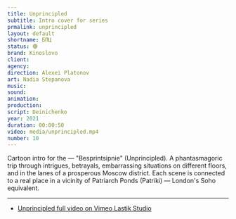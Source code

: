 ```yaml
---
title: Unprincipled
subtitle: Intro cover for series
prmalink: unprincipled
layout: default
shortname: БПЦ
status: 🟢
brand: Kinoslovo
client:
agency:
direction: Alexei Platonov
art: Nadia Stepanova
music:  
sound:
animation:  
production:  
script: Deinichenko
year: 2021
duration: 00:00:50
video: media/unprincipled.mp4
number: 10
---
```


Cartoon intro for the — "Besprintsipnie" (Unprincipled). A phantasmagoric trip through intrigues, betrayals, embarrassing situations on different floors, and in the lanes of a prosperous Moscow district. Each scene is connected to a real place in a vicinity of Patriarch Ponds (Patriki) — London's Soho equivalent.


---

+ [Unprincipled full video on Vimeo Lastik Studio](https://vimeo.com/476301197)
